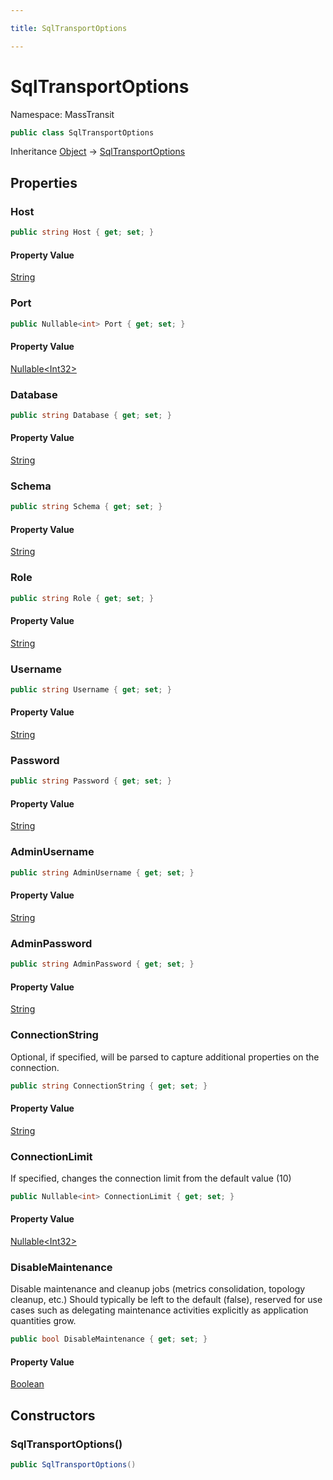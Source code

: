 ```yaml
---

title: SqlTransportOptions

---
```


# SqlTransportOptions

Namespace: MassTransit

```csharp
public class SqlTransportOptions
```

Inheritance [Object](https://learn.microsoft.com/en-us/dotnet/api/system.object) → [SqlTransportOptions](../masstransit/sqltransportoptions)

## Properties

### **Host**

```csharp
public string Host { get; set; }
```

#### Property Value

[String](https://learn.microsoft.com/en-us/dotnet/api/system.string)<br/>

### **Port**

```csharp
public Nullable<int> Port { get; set; }
```

#### Property Value

[Nullable\<Int32\>](https://learn.microsoft.com/en-us/dotnet/api/system.nullable-1)<br/>

### **Database**

```csharp
public string Database { get; set; }
```

#### Property Value

[String](https://learn.microsoft.com/en-us/dotnet/api/system.string)<br/>

### **Schema**

```csharp
public string Schema { get; set; }
```

#### Property Value

[String](https://learn.microsoft.com/en-us/dotnet/api/system.string)<br/>

### **Role**

```csharp
public string Role { get; set; }
```

#### Property Value

[String](https://learn.microsoft.com/en-us/dotnet/api/system.string)<br/>

### **Username**

```csharp
public string Username { get; set; }
```

#### Property Value

[String](https://learn.microsoft.com/en-us/dotnet/api/system.string)<br/>

### **Password**

```csharp
public string Password { get; set; }
```

#### Property Value

[String](https://learn.microsoft.com/en-us/dotnet/api/system.string)<br/>

### **AdminUsername**

```csharp
public string AdminUsername { get; set; }
```

#### Property Value

[String](https://learn.microsoft.com/en-us/dotnet/api/system.string)<br/>

### **AdminPassword**

```csharp
public string AdminPassword { get; set; }
```

#### Property Value

[String](https://learn.microsoft.com/en-us/dotnet/api/system.string)<br/>

### **ConnectionString**

Optional, if specified, will be parsed to capture additional properties on the connection.

```csharp
public string ConnectionString { get; set; }
```

#### Property Value

[String](https://learn.microsoft.com/en-us/dotnet/api/system.string)<br/>

### **ConnectionLimit**

If specified, changes the connection limit from the default value (10)

```csharp
public Nullable<int> ConnectionLimit { get; set; }
```

#### Property Value

[Nullable\<Int32\>](https://learn.microsoft.com/en-us/dotnet/api/system.nullable-1)<br/>

### **DisableMaintenance**

Disable maintenance and cleanup jobs (metrics consolidation, topology cleanup, etc.)
 Should typically be left to the default (false), reserved for use cases such as delegating maintenance activities explicitly as application quantities grow.

```csharp
public bool DisableMaintenance { get; set; }
```

#### Property Value

[Boolean](https://learn.microsoft.com/en-us/dotnet/api/system.boolean)<br/>

## Constructors

### **SqlTransportOptions()**

```csharp
public SqlTransportOptions()
```

